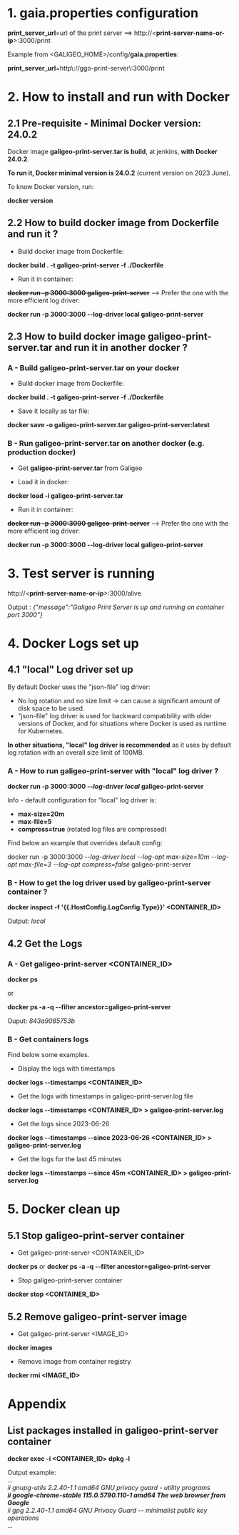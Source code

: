 # 1. gaia.properties configuration
**print_server_url**=url of the print server ==> http://\<**print-server-name-or-ip**\>:3000/print

Example from \<GALIGEO_HOME\>/config/**gaia.properties**:

**print_server_url**=http\\://ggo-print-server\\:3000/print

# 2. How to install and run with Docker
## 2.1 Pre-requisite - **Minimal Docker version: 24.0.2**

Docker image **galigeo-print-server.tar is build**, at jenkins, **with Docker 24.0.2**.

**To run it, Docker minimal version is 24.0.2** (current version on 2023 June).

To know Docker version, run: 

**docker version**

## 2.2 How to build docker image from **Dockerfile** and run it ?

- Build docker image from Dockerfile:

**docker build . -t galigeo-print-server -f ./Dockerfile** 

- Run it in container:

~~**docker run  -p 3000:3000 galigeo-print-server**~~
--> Prefer the one with the more efficient log driver:

**docker run  -p 3000:3000 --log-driver local galigeo-print-server**

## 2.3 How to build docker image **galigeo-print-server.tar**  and run it in another docker ?

### **A - Build galigeo-print-server.tar on your docker**
- Build docker image from Dockerfile:

**docker build . -t galigeo-print-server -f ./Dockerfile** 

- Save it locally as tar file:

**docker save -o galigeo-print-server.tar galigeo-print-server:latest** 

### **B - Run galigeo-print-server.tar on another docker (e.g. production docker)**

- Get **galigeo-print-server.tar** from Galigeo

- Load it in docker:

**docker load -i galigeo-print-server.tar**

- Run it in container:

~~**docker run  -p 3000:3000 galigeo-print-server**~~
--> Prefer the one with the more efficient log driver:

**docker run  -p 3000:3000 --log-driver local galigeo-print-server**

# 3. Test server is running
http://\<**print-server-name-or-ip**\>:3000/alive

Output : *{"message":"Galigeo Print Server is up and running on container port 3000"}*

# 4. Docker Logs set up
## 4.1 "local" Log driver set up
By default Docker uses the "json-file" log driver:

- No log rotation and no size limit -> can cause a significant amount of disk space to be used.
- "json-file" log driver is used for backward compatibility with older versions of Docker, and for situations where Docker is used as runtime for Kubernetes.

**In other situations, "local" log driver is recommended** as it uses by default log rotation with an overall size limit of 100MB.

### A - **How to run galigeo-print-server with "local" log driver ?**

**docker run  -p 3000:3000 *--log-driver local* galigeo-print-server**

Info - default configuration for "local" log driver is:
- **max-size=20m**
- **max-file=5**
- **compress=true** (rotated log files are compressed)


Find below an example that overrides default config:

docker run  -p 3000:3000 *--log-driver local --log-opt max-size=10m --log-opt max-file=3 --log-opt compress=false* galigeo-print-server

### B - **How to get the log driver** used by galigeo-print-server container ? 

**docker inspect -f '{{.HostConfig.LogConfig.Type}}' <CONTAINER_ID>**

Output: *local*

## 4.2 Get the Logs
### **A - Get galigeo-print-server <CONTAINER_ID>**

**docker ps** 

or

**docker ps -a -q  --filter ancestor=galigeo-print-server**

Ouput: *843a9085753b*

### **B - Get containers logs**

Find below some examples. 
- Display the logs with timestamps

**docker logs --timestamps <CONTAINER_ID>**

- Get the logs with timestamps in galigeo-print-server.log file

**docker logs --timestamps <CONTAINER_ID> > galigeo-print-server.log**

- Get the logs since 2023-06-26

**docker logs --timestamps --since 2023-06-26 <CONTAINER_ID> > galigeo-print-server.log**

- Get the logs for the last 45 minutes

**docker logs --timestamps --since 45m <CONTAINER_ID> > galigeo-print-server.log**
 
 # 5. Docker clean up
 ## 5.1 Stop galigeo-print-server container
 - Get galigeo-print-server <CONTAINER_ID>
 
 **docker ps** or **docker ps -a -q  --filter ancestor=galigeo-print-server**

 - Stop galigeo-print-server container

**docker stop <CONTAINER_ID>**

 ## 5.2 Remove galigeo-print-server image
 - Get galigeo-print-server <IMAGE_ID>
 
 **docker images**

 - Remove image from container registry

 **docker rmi <IMAGE_ID>**

 # Appendix
 ## List packages installed in galigeo-print-server container

 **docker exec -i <CONTAINER_ID> dpkg -l**

 Output example:\
*...\
ii  gnupg-utils                   2.2.40-1.1                     amd64        GNU privacy guard - utility programs\
 **ii  google-chrome-stable          115.0.5790.110-1               amd64        The web browser from Google**\
 ii  gpg                           2.2.40-1.1                     amd64        GNU Privacy Guard -- minimalist public key operations\
 ...*

